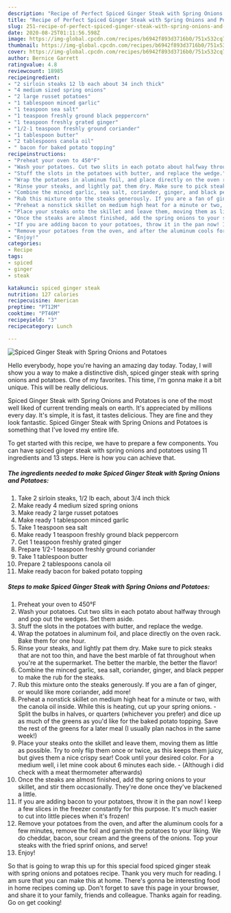 ```yaml
---
description: "Recipe of Perfect Spiced Ginger Steak with Spring Onions and Potatoes"
title: "Recipe of Perfect Spiced Ginger Steak with Spring Onions and Potatoes"
slug: 251-recipe-of-perfect-spiced-ginger-steak-with-spring-onions-and-potatoes
date: 2020-08-25T01:11:56.598Z
image: https://img-global.cpcdn.com/recipes/b6942f893d3716b0/751x532cq70/spiced-ginger-steak-with-spring-onions-and-potatoes-recipe-main-photo.jpg
thumbnail: https://img-global.cpcdn.com/recipes/b6942f893d3716b0/751x532cq70/spiced-ginger-steak-with-spring-onions-and-potatoes-recipe-main-photo.jpg
cover: https://img-global.cpcdn.com/recipes/b6942f893d3716b0/751x532cq70/spiced-ginger-steak-with-spring-onions-and-potatoes-recipe-main-photo.jpg
author: Bernice Garrett
ratingvalue: 4.8
reviewcount: 18985
recipeingredient:
- "2 sirloin steaks 12 lb each about 34 inch thick"
- "4 medium sized spring onions"
- "2 large russet potatoes"
- "1 tablespoon minced garlic"
- "1 teaspoon sea salt"
- "1 teaspoon freshly ground black peppercorn"
- "1 teaspoon freshly grated ginger"
- "1/2-1 teaspoon freshly ground coriander"
- "1 tablespoon butter"
- "2 tablespoons canola oil"
- " bacon for baked potato topping"
recipeinstructions:
- "Preheat your oven to 450°F"
- "Wash your potatoes. Cut two slits in each potato about halfway through and pop out the wedges. Set them aside."
- "Stuff the slots in the potatoes with butter, and replace the wedge."
- "Wrap the potatoes in aluminum foil, and place directly on the oven rack. Bake them for one hour."
- "Rinse your steaks, and lightly pat them dry. Make sure to pick steaks that are not too thin, and have the best marble of fat throughout when you&#39;re at the supermarket. The better the marble, the better the flavor!"
- "Combine the minced garlic, sea salt, coriander, ginger, and black pepper to make the rub for the steaks."
- "Rub this mixture onto the steaks generously. If you are a fan of ginger, or would like more coriander, add more!"
- "Preheat a nonstick skillet on medium high heat for a minute or two, with the canola oil inside. While this is heating, cut up your spring onions.  Split the bulbs in halves, or quarters (whichever you prefer) and dice up as much of the greens as you&#39;d like for the baked potato topping. Save the rest of the greens for a later meal (I usually plan nachos in the same week!)"
- "Place your steaks onto the skillet and leave them, moving them as little as possible. Try to only flip them once or twice, as this keeps them juicy, but gives them a nice crispy sear! Cook until your desired color. For a medium well, i let mine cook about 6 minutes each side. (Although i did check with a meat thermometer afterwards)"
- "Once the steaks are almost finished, add the spring onions to your skillet, and stir them occasionally. They&#39;re done once they&#39;ve blackened a little."
- "If you are adding bacon to your potatoes, throw it in the pan now! I keep a few slices in the freezer constantly for this purpose. It&#39;s much easier to cut into little pieces when it&#39;s frozen!"
- "Remove your potatoes from the oven, and after the aluminum cools for a few minutes, remove the foil and garnish the potatoes to your liking. We do cheddar, bacon, sour cream and the greens of the onions. Top your steaks with the fried sprinf onions, and serve!"
- "Enjoy!"
categories:
- Recipe
tags:
- spiced
- ginger
- steak

katakunci: spiced ginger steak 
nutrition: 127 calories
recipecuisine: American
preptime: "PT12M"
cooktime: "PT46M"
recipeyield: "3"
recipecategory: Lunch

---
```



![Spiced Ginger Steak with Spring Onions and Potatoes](https://img-global.cpcdn.com/recipes/b6942f893d3716b0/751x532cq70/spiced-ginger-steak-with-spring-onions-and-potatoes-recipe-main-photo.jpg)

Hello everybody, hope you're having an amazing day today. Today, I will show you a way to make a distinctive dish, spiced ginger steak with spring onions and potatoes. One of my favorites. This time, I'm gonna make it a bit unique. This will be really delicious.

Spiced Ginger Steak with Spring Onions and Potatoes is one of the most well liked of current trending meals on earth. It's appreciated by millions every day. It's simple, it is fast, it tastes delicious. They are fine and they look fantastic. Spiced Ginger Steak with Spring Onions and Potatoes is something that I've loved my entire life.




To get started with this recipe, we have to prepare a few components. You can have spiced ginger steak with spring onions and potatoes using 11 ingredients and 13 steps. Here is how you can achieve that.

<!--inarticleads1-->

##### The ingredients needed to make Spiced Ginger Steak with Spring Onions and Potatoes:

1. Take 2 sirloin steaks, 1/2 lb each, about 3/4 inch thick
1. Make ready 4 medium sized spring onions
1. Make ready 2 large russet potatoes
1. Make ready 1 tablespoon minced garlic
1. Take 1 teaspoon sea salt
1. Make ready 1 teaspoon freshly ground black peppercorn
1. Get 1 teaspoon freshly grated ginger
1. Prepare 1/2-1 teaspoon freshly ground coriander
1. Take 1 tablespoon butter
1. Prepare 2 tablespoons canola oil
1. Make ready  bacon for baked potato topping




<!--inarticleads2-->

##### Steps to make Spiced Ginger Steak with Spring Onions and Potatoes:

1. Preheat your oven to 450°F
1. Wash your potatoes. Cut two slits in each potato about halfway through and pop out the wedges. Set them aside.
1. Stuff the slots in the potatoes with butter, and replace the wedge.
1. Wrap the potatoes in aluminum foil, and place directly on the oven rack. Bake them for one hour.
1. Rinse your steaks, and lightly pat them dry. Make sure to pick steaks that are not too thin, and have the best marble of fat throughout when you&#39;re at the supermarket. The better the marble, the better the flavor!
1. Combine the minced garlic, sea salt, coriander, ginger, and black pepper to make the rub for the steaks.
1. Rub this mixture onto the steaks generously. If you are a fan of ginger, or would like more coriander, add more!
1. Preheat a nonstick skillet on medium high heat for a minute or two, with the canola oil inside. While this is heating, cut up your spring onions.  - Split the bulbs in halves, or quarters (whichever you prefer) and dice up as much of the greens as you&#39;d like for the baked potato topping. Save the rest of the greens for a later meal (I usually plan nachos in the same week!)
1. Place your steaks onto the skillet and leave them, moving them as little as possible. Try to only flip them once or twice, as this keeps them juicy, but gives them a nice crispy sear! Cook until your desired color. For a medium well, i let mine cook about 6 minutes each side. - (Although i did check with a meat thermometer afterwards)
1. Once the steaks are almost finished, add the spring onions to your skillet, and stir them occasionally. They&#39;re done once they&#39;ve blackened a little.
1. If you are adding bacon to your potatoes, throw it in the pan now! I keep a few slices in the freezer constantly for this purpose. It&#39;s much easier to cut into little pieces when it&#39;s frozen!
1. Remove your potatoes from the oven, and after the aluminum cools for a few minutes, remove the foil and garnish the potatoes to your liking. We do cheddar, bacon, sour cream and the greens of the onions. Top your steaks with the fried sprinf onions, and serve!
1. Enjoy!




So that is going to wrap this up for this special food spiced ginger steak with spring onions and potatoes recipe. Thank you very much for reading. I am sure that you can make this at home. There's gonna be interesting food in home recipes coming up. Don't forget to save this page in your browser, and share it to your family, friends and colleague. Thanks again for reading. Go on get cooking!
